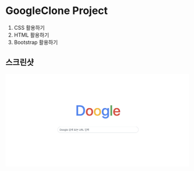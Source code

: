 # GoogleClone Project

1. CSS 활용하기 
2. HTML 활용하기
3. Bootstrap 활용하기 

## 스크린샷 
![Alt text](screen.png)